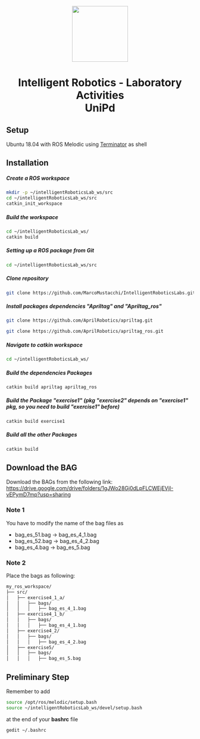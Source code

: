 <p align="center">
  <img src="https://github.com/MarcoMustacchi/MarcoMustacchi.github.io/blob/main/assets/img/icons/UniPD_logo.svg" width="150">
</p>

<h1 align="center">Intelligent Robotics - Laboratory Activities <br> UniPd</h1>

## Setup 
Ubuntu 18.04 with ROS Melodic using [Terminator](https://gnome-terminator.org/) as shell

## Installation

##### Create a ROS workspace

```bash
mkdir -p ~/intelligentRoboticsLab_ws/src
cd ~/intelligentRoboticsLab_ws/src
catkin_init_workspace
```

##### Build the workspace
```bash
cd ~/intelligentRoboticsLab_ws/
catkin build
```

##### Setting up a ROS package from Git
```bash
cd ~/intelligentRoboticsLab_ws/src
```

##### Clone repository
```bash
git clone https://github.com/MarcoMustacchi/IntelligentRoboticsLabs.git
```

##### Install packages dependencies "Apriltag" and "Apriltag_ros"

```bash
git clone https://github.com/AprilRobotics/apriltag.git
```

```bash
git clone https://github.com/AprilRobotics/apriltag_ros.git
```

##### Navigate to catkin workspace
```bash
cd ~/intelligentRoboticsLab_ws/
```

##### Build the dependencies Packages 
```bash
catkin build apriltag apriltag_ros 
```

##### Build the Package "exercise1" (pkg "exercise2" depends on "exercise1" pkg, so you need to build "exercise1" before)
```bash
catkin build exercise1 
```

##### Build all the other Packages
```bash
catkin build 
```

## Download the BAG
Download the BAGs from the following link:\
https://drive.google.com/drive/folders/1gJWo28Gj0dLpFLCWEjEVjI-vEPymD7mp?usp=sharing

### Note 1
You have to modify the name of the bag files as
- bag_es_51.bag &rarr; bag_es_4_1.bag
- bag_es_52.bag &rarr; bag_es_4_2.bag
- bag_es_4.bag &rarr; bag_es_5.bag

### Note 2
Place the bags as following:
```makefile
my_ros_workspace/            
├── src/                    
│   ├── exercise4_1_a/      
│   │   ├── bags/       
│   │   │   ├── bag_es_4_1.bag
│   ├── exercise4_1_b/      
│   │   ├── bags/       
│   │   │   ├── bag_es_4_1.bag
│   ├── exercise4_2/      
│   │   ├── bags/     
│   │   │   ├── bag_es_4_2.bag  
│   ├── exercise5/      
│   │   ├── bags/      
│   │   │   ├── bag_es_5.bag
```

## Preliminary Step
Remember to add 
```bash
source /opt/ros/melodic/setup.bash
source ~/intelligentRoboticsLab_ws/devel/setup.bash
```
at the end of your **bashrc** file
```bash
gedit ~/.bashrc
```
